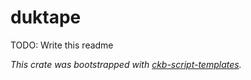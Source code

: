 # duktape

TODO: Write this readme

*This crate was bootstrapped with [ckb-script-templates].*

[ckb-script-templates]: https://github.com/cryptape/ckb-script-templates
